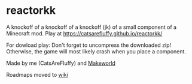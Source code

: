 # reactorkk
A knockoff of a knockoff of a knockoff (jk) of a small component of a Minecraft mod. Play at https://catsarefluffy.github.io/reactorkk/

For dowload play: Don't forget to uncompress the downloaded zip! Otherwise, the game will most likely crash when you place a component.

Made by me (CatsAreFluffy) and [Makeworld](https://scratch.mit.edu/users/MAKEWORLD/)

Roadmaps moved to [wiki](https://github.com/CatsAreFluffy/reactorkk/wiki/Roadmap)
